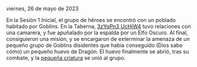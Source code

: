 viernes, 26 de mayo de 2023

En la Sesión 1 Inicial, el grupo de héroes se encontró con un poblado habitado por Goblins. En la Taberna, [3zYqPn3 UcHiW4](../Personajes/Personajes%20Jugables/3zYqPn3%20UcHiW4.md) tuvo relaciones con una camarera, y fue apuñalado por la espalda por un Elfo Oscuro. Al final, consiguieron una misión, y se encargaron de exterminar la amenaza de un pequeño grupo de Goblins disidentes que había conseguido (Dios sabe cómo) un pequeño huevo de Dragón. El huevo finalmente se abrió, tras su combate, y la [pequeña criatura](Kypros.md) se unió al grupo.